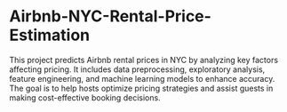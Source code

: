 # Airbnb-NYC-Rental-Price-Estimation
This project predicts Airbnb rental prices in NYC by analyzing key factors affecting pricing. It includes data preprocessing, exploratory analysis, feature engineering, and machine learning models to enhance accuracy. The goal is to help hosts optimize pricing strategies and assist guests in making cost-effective booking decisions.
